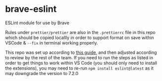 # brave-eslint
ESLint module for use by Brave

Rules under `prettier/prettier` are also in the `.prettierrc` file in this repo which should be copied locallly in order to support format on save within VSCode & `--fix` in terminal working properly.

This repo was set up according to [this guide](https://blog.echobind.com/integrating-prettier-eslint-airbnb-style-guide-in-vscode-47f07b5d7d6a), and then adjusted according to review by the rest of the team. If you need to run the steps as listed in order to get things to work within VS Code (you should only need to install the extensions), you may need to re-run `npm install eslint@latest` as it may downgrade the version to 7.2.0